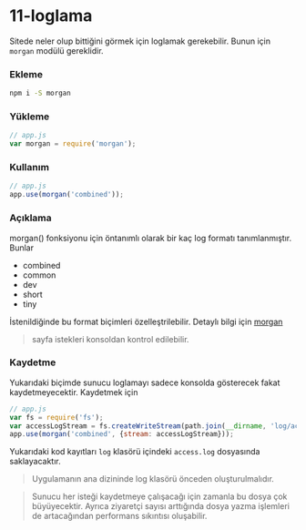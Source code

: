 # 11-loglama

Sitede neler olup bittiğini görmek için loglamak gerekebilir. Bunun için `morgan` modülü gereklidir.

### Ekleme
```bash
npm i -S morgan
```

### Yükleme
```js
// app.js
var morgan = require('morgan');
```

### Kullanım
```js
// app.js
app.use(morgan('combined'));
```

### Açıklama
morgan() fonksiyonu için öntanımlı olarak bir kaç log formatı tanımlanmıştır. Bunlar
- combined
- common
- dev
- short
- tiny

İstenildiğinde bu format biçimleri özelleştrilebilir. Detaylı bilgi için [morgan](https://github.com/expressjs/morgan)

> sayfa istekleri konsoldan kontrol edilebilir.

### Kaydetme
Yukarıdaki biçimde sunucu loglamayı sadece konsolda gösterecek fakat kaydetmeyecektir. Kaydetmek için
```js
// app.js
var fs = require('fs');
var accessLogStream = fs.createWriteStream(path.join(__dirname, 'log/access.log'), {flags: 'a'});
app.use(morgan('combined', {stream: accessLogStream}));
```
Yukarıdaki kod kayıtları `log` klasörü içindeki `access.log` dosyasında saklayacaktır.

> Uygulamanın ana dizininde log klasörü önceden oluşturulmalıdır.

> Sunucu her isteği kaydetmeye çalışacağı için zamanla bu dosya çok büyüyecektir. Ayrıca ziyaretçi sayısı arttığında dosya yazma işlemleri de artacağından performans sıkıntısı oluşabilir.
